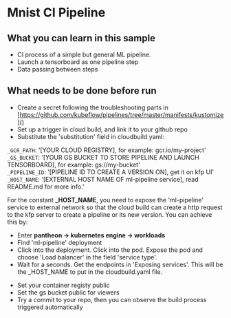 # Mnist CI Pipeline

## What you can learn in this sample
* CI process of a simple but general ML pipeline.
* Launch a tensorboard as one pipeline step
* Data passing between steps


## What needs to be done before run
* Create a secret following the troubleshooting parts in [https://github.com/kubeflow/pipelines/tree/master/manifests/kustomize]()
* Set up a trigger in cloud build, and link it to your github repo
* Substitute the 'substitution' field in cloudbuild.yaml:

`_GCR_PATH`: '[YOUR CLOUD REGISTRY], for example: gcr.io/my-project' \
`_GS_BUCKET`: '[YOUR GS BUCKET TO STORE PIPELINE AND LAUNCH TENSORBOARD], for example: gs://my-bucket'\
`_PIPELINE_ID`: '[PIPELINE ID TO CREATE A VERSION ON], get it on kfp UI' \
`_HOST_NAME`: '[EXTERNAL HOST NAME OF ml-pipeline service], read README.md for more info.'

For the constant **_HOST_NAME**, you need to expose the 'ml-pipeline' service to external network so that the cloud build can create a http request to the kfp server to create a pipeline or its new version. You can achieve this by:
- Enter **pantheon -> kubernetes engine -> workloads**
- Find 'ml-pipeline' deployment
- Click into the deployment. Click into the pod. Expose the pod and choose 'Load balancer' in the field 'service type'.
- Wait for a seconds. Get the endpoints in 'Exposing services'. This will be the _HOST_NAME to put in the cloudbuild.yaml file.

* Set your container registy public
* Set the gs bucket public for viewers
* Try a commit to your repo, then you can observe the build process triggered automatically 



